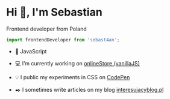 # Hi :wave:, I'm Sebastian
Frontend developer from Poland
```js
import frontendDeveloper from 'sebast4an';
```

-  :yellow_heart: JavaScript

-  :computer: I’m currently working on [onlineStore (vanillaJS)](https://github.com/sebast4an/Online-store-vanillaJS)  

- :bulb: I public my experiments in CSS on [CodePen](https://codepen.io/sebast4an)  

- :black_nib: I sometimes write articles on my blog [interesujacyblog.pl](https://interesujacyblog.pl/)


